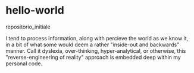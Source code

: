 # hello-world
repositorio_initiale

I tend to process information, along with percieve the world as we know it, in a bit of what some would deem a rather "inside-out and backwards" manner.  Call it dyslexia, over-thinking, hyper-analytical, or otherwise, this "reverse-engineering of reality" approach is embedded deep within my personal code.  

